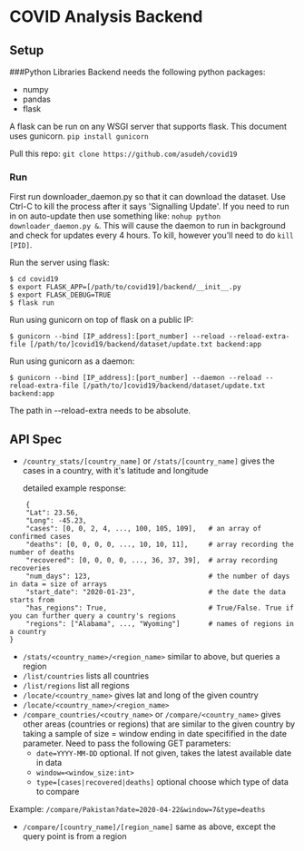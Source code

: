 # COVID Analysis Backend


## Setup
###Python Libraries
Backend needs the following python packages:
- numpy
- pandas
- flask

A flask can be run on any WSGI server that supports flask.
This document uses gunicorn. 
`pip install gunicorn`

Pull this repo: `git clone https://github.com/asudeh/covid19`

### Run

First run downloader_daemon.py so that it can download the dataset.
Use Ctrl-C to kill the process after it says 'Signalling Update'.
If you need to run in on auto-update then use something like:
`nohup python downloader_daemon.py &`.
This will cause the daemon to run in background and check for updates every 4 hours.
To kill, however you'll need to do `kill [PID]`.

Run the server using flask:
```
$ cd covid19
$ export FLASK_APP=[/path/to/covid19]/backend/__init__.py
$ export FLASK_DEBUG=TRUE
$ flask run
```

Run using gunicorn on top of flask on a public IP:
```
$ gunicorn --bind [IP_address]:[port_number] --reload --reload-extra-file [/path/to/]covid19/backend/dataset/update.txt backend:app
```

Run using gunicorn as a daemon:
```
$ gunicorn --bind [IP_address]:[port_number] --daemon --reload --reload-extra-file [/path/to/]covid19/backend/dataset/update.txt backend:app
```

The path in --reload-extra needs to be absolute.

## API Spec
- `/country_stats/[country_name]` or `/stats/[country_name]`
    gives the cases in a country, with it's latitude and longitude
    
    detailed example response:
```
    {
    "Lat": 23.56,
    "Long": -45.23,
    "cases": [0, 0, 2, 4, ..., 100, 105, 109],   # an array of confirmed cases
    "deaths": [0, 0, 0, 0, ..., 10, 10, 11],     # array recording the number of deaths
    "recovered": [0, 0, 0, 0, ..., 36, 37, 39],  # array recording recoveries
    "num_days": 123,                             # the number of days in data = size of arrays
    "start_date": "2020-01-23",                  # the date the data starts from
    "has_regions": True,                         # True/False. True if you can further query a country's regions 
    "regions": ["Alabama", ..., "Wyoming"]       # names of regions in a country    
}
```
- `/stats/<country_name>/<region_name>` similar to above, but queries a region
- `/list/countries` lists all countries
- `/list/regions` list all regions
- `/locate/<country_name>` gives lat and long of the given country
- `/locate/<country_name>/<region_name>`
- `/compare_countries/<coutry_name>` or `/compare/<country_name>` gives other areas (countries or regions) that are similar
to the given country by taking a sample of size = window ending in date specifified in the date parameter.
 Need to pass the following GET parameters:
    - `date=YYYY-MM-DD` optional. If not given, takes the 
    latest available date in data
    - `window=<window_size:int>` 
    - `type=[cases|recovered|deaths]` optional choose which type of data to compare

Example: `/compare/Pakistan?date=2020-04-22&window=7&type=deaths`
- `/compare/[country_name]/[region_name]` same as above, except the query point is from a region
